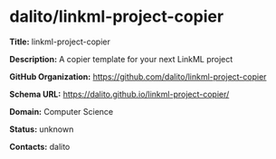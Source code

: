 # dalito/linkml-project-copier

**Title:** linkml-project-copier

**Description:** A copier template for your next LinkML project

**GitHub Organization:** https://github.com/dalito/linkml-project-copier

**Schema URL:** https://dalito.github.io/linkml-project-copier/



**Domain:** Computer Science

**Status:** unknown



**Contacts:** dalito